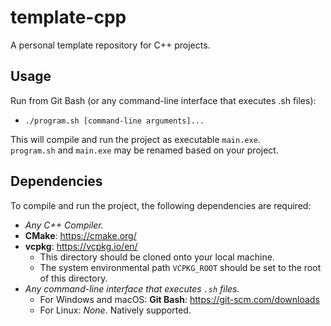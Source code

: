 # template-cpp  
A personal template repository for C++ projects.

## Usage  
Run from Git Bash (or any command-line interface that executes .sh files):  
  - `./program.sh [command-line arguments]...`
    
This will compile and run the project as executable `main.exe`.  
`program.sh` and `main.exe` may be renamed based on your project.  

## Dependencies  
To compile and run the project, the following dependencies are required:
- *Any C++ Compiler.*
- **CMake**: https://cmake.org/
- **vcpkg**: https://vcpkg.io/en/
  - This directory should be cloned onto your local machine.
  - The system environmental path `VCPKG_ROOT` should be set to the root of this directory.
- *Any command-line interface that executes `.sh` files.*
  - For Windows and macOS: **Git Bash**: https://git-scm.com/downloads
  - For Linux: *None.* Natively supported.  
